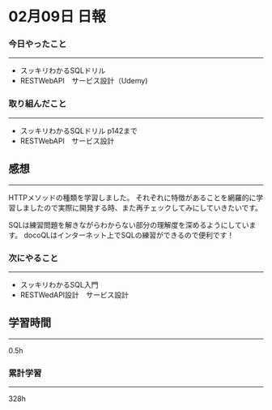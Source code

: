 #  02月09日 日報
###  今日やったこと
---
* スッキリわかるSQLドリル
* RESTWebAPI　サービス設計（Udemy)

### 取り組んだこと
---
* スッキリわかるSQLドリル p142まで
* RESTWebAPI　サービス設計

##  感想
---
HTTPメソッドの種類を学習しました。
それぞれに特徴があることを網羅的に学習しましたので実際に開発する時、また再チェックしてみにしていきたいです。

SQLは練習問題を解きながらわからない部分の理解度を深めるようにしています。
docoQLはインターネット上でSQLの練習ができるので便利です！

### 次にやること
---

* スッキリわかるSQL入門
* RESTWedAPI設計　サービス設計

##  学習時間
---

0.5h

###  累計学習
---

328h
